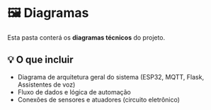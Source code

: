 # 🖼️ Diagramas

Esta pasta conterá os **diagramas técnicos** do projeto.

## 💡 O que incluir
- Diagrama de arquitetura geral do sistema (ESP32, MQTT, Flask, Assistentes de voz)
- Fluxo de dados e lógica de automação
- Conexões de sensores e atuadores (circuito eletrônico)
